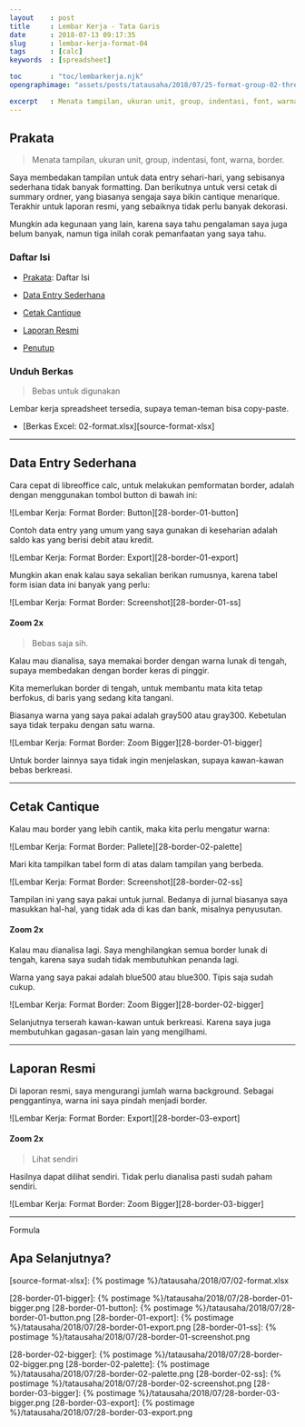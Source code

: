 ```yaml
---
layout    : post
title     : Lembar Kerja - Tata Garis
date      : 2018-07-13 09:17:35
slug      : lembar-kerja-format-04
tags      : [calc]
keywords  : [spreadsheet]

toc       : "toc/lembarkerja.njk"
opengraphimage: "assets/posts/tatausaha/2018/07/25-format-group-02-three.png"

excerpt   : Menata tampilan, ukuran unit, group, indentasi, font, warna, border.
---
```


<a name="prakata"></a>

## Prakata

> Menata tampilan, ukuran unit, group, indentasi, font, warna, border.

Saya membedakan tampilan untuk data entry sehari-hari,
yang sebisanya sederhana tidak banyak formatting.
Dan berikutnya untuk versi cetak di summary ordner,
yang biasanya sengaja saya bikin cantique menarique.
Terakhir untuk laporan resmi,
yang sebaiknya tidak perlu banyak dekorasi.

Mungkin ada kegunaan yang lain,
karena saya tahu pengalaman saya juga belum banyak,
namun tiga inilah corak pemanfaatan yang saya tahu.

### Daftar Isi

* [Prakata](#prakata): Daftar Isi

* [Data Entry Sederhana](#contoh1)

* [Cetak Cantique](#contoh2)

* [Laporan Resmi](#contoh3)

* [Penutup](#penutup)

### Unduh Berkas

> Bebas untuk digunakan

Lembar kerja spreadsheet tersedia,
supaya teman-teman bisa copy-paste.

* [Berkas Excel: 02-format.xlsx][source-format-xlsx]

-- -- --

<a name="contoh1"></a>

## Data Entry Sederhana

Cara cepat di libreoffice calc,
untuk melakukan pemformatan border,
adalah dengan menggunakan tombol button di bawah ini:

![Lembar Kerja: Format Border: Button][28-border-01-button]

Contoh data entry yang umum yang saya gunakan di keseharian adalah
saldo kas yang berisi debit atau kredit.

![Lembar Kerja: Format Border: Export][28-border-01-export]

Mungkin akan enak kalau saya sekalian berikan rumusnya,
karena tabel form isian data ini banyak yang perlu:

![Lembar Kerja: Format Border: Screenshot][28-border-01-ss]

#### Zoom 2x

> Bebas saja sih.

Kalau mau dianalisa,
saya memakai border dengan warna lunak di tengah,
supaya membedakan dengan border keras di pinggir.

Kita memerlukan border di tengah,
untuk membantu mata kita tetap berfokus,
di baris yang sedang kita tangani.

Biasanya warna yang saya pakai adalah gray500 atau gray300.
Kebetulan saya tidak terpaku dengan satu warna.

![Lembar Kerja: Format Border: Zoom Bigger][28-border-01-bigger]

Untuk border lainnya saya tidak ingin menjelaskan,
supaya kawan-kawan bebas berkreasi.

-- -- --

<a name="contoh2"></a>

## Cetak Cantique

Kalau mau border yang lebih cantik, maka kita perlu mengatur warna:

![Lembar Kerja: Format Border: Pallete][28-border-02-palette]

Mari kita tampilkan tabel form di atas dalam tampilan yang berbeda.

![Lembar Kerja: Format Border: Screenshot][28-border-02-ss]

Tampilan ini yang saya pakai untuk jurnal.
Bedanya di jurnal biasanya saya masukkan hal-hal,
yang tidak ada di kas dan bank, misalnya penyusutan.

#### Zoom 2x

Kalau mau dianalisa lagi.
Saya menghilangkan semua border lunak di tengah,
karena saya sudah tidak membutuhkan penanda lagi.

Warna yang saya pakai adalah blue500 atau blue300.
Tipis saja sudah cukup.

![Lembar Kerja: Format Border: Zoom Bigger][28-border-02-bigger]

Selanjutnya terserah kawan-kawan untuk berkreasi.
Karena saya juga membutuhkan gagasan-gasan lain yang mengilhami.

-- -- --

<a name="contoh3"></a>

## Laporan Resmi

Di laporan resmi, saya mengurangi jumlah warna background.
Sebagai penggantinya, warna ini saya pindah menjadi border.

![Lembar Kerja: Format Border: Export][28-border-03-export]

#### Zoom 2x

> Lihat sendiri

Hasilnya dapat dilihat sendiri.
Tidak perlu dianalisa pasti sudah paham sendiri.

![Lembar Kerja: Format Border: Zoom Bigger][28-border-03-bigger]

-- -- --

<a name="selanjutnya"></a>

Formula

## Apa Selanjutnya?

[//]: <> ( -- -- -- links below -- -- -- )

[source-format-xlsx]:   {% postimage %}/tatausaha/2018/07/02-format.xlsx

[28-border-01-bigger]:  {% postimage %}/tatausaha/2018/07/28-border-01-bigger.png
[28-border-01-button]:  {% postimage %}/tatausaha/2018/07/28-border-01-button.png
[28-border-01-export]:  {% postimage %}/tatausaha/2018/07/28-border-01-export.png
[28-border-01-ss]:      {% postimage %}/tatausaha/2018/07/28-border-01-screenshot.png

[28-border-02-bigger]:  {% postimage %}/tatausaha/2018/07/28-border-02-bigger.png
[28-border-02-palette]: {% postimage %}/tatausaha/2018/07/28-border-02-palette.png
[28-border-02-ss]:      {% postimage %}/tatausaha/2018/07/28-border-02-screenshot.png
[28-border-03-bigger]:  {% postimage %}/tatausaha/2018/07/28-border-03-bigger.png
[28-border-03-export]:  {% postimage %}/tatausaha/2018/07/28-border-03-export.png
